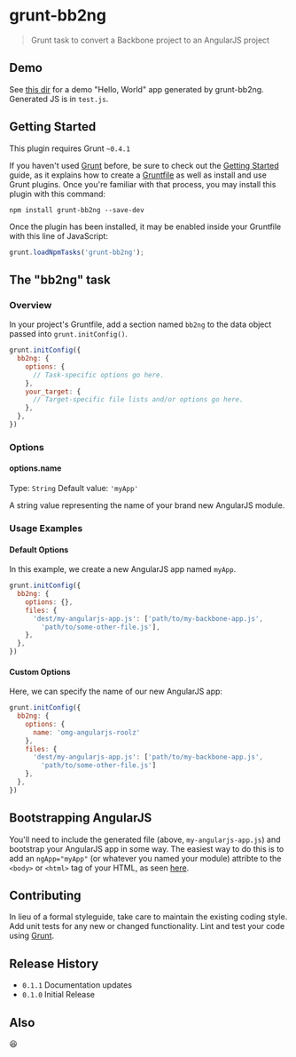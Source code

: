 # grunt-bb2ng

> Grunt task to convert a Backbone project to an AngularJS project

## Demo

See [this dir](https://github.com/boneskull/grunt-bb2ng/tree/master/demo) for a demo "Hello, World" app
generated by grunt-bb2ng.  Generated JS is in `test.js`.

## Getting Started
This plugin requires Grunt `~0.4.1`

If you haven't used [Grunt](http://gruntjs.com/) before, be sure to check out the [Getting Started](http://gruntjs.com/getting-started) guide, as it explains how to create a [Gruntfile](http://gruntjs.com/sample-gruntfile) as well as install and use Grunt plugins. Once you're familiar with that process, you may install this plugin with this command:

```shell
npm install grunt-bb2ng --save-dev
```

Once the plugin has been installed, it may be enabled inside your Gruntfile with this line of JavaScript:

```js
grunt.loadNpmTasks('grunt-bb2ng');
```

## The "bb2ng" task

### Overview
In your project's Gruntfile, add a section named `bb2ng` to the data object passed into `grunt.initConfig()`.

```js
grunt.initConfig({
  bb2ng: {
    options: {
      // Task-specific options go here.
    },
    your_target: {
      // Target-specific file lists and/or options go here.
    },
  },
})
```

### Options

#### options.name
Type: `String`
Default value: `'myApp'`

A string value representing the name of your brand new AngularJS module.

### Usage Examples

#### Default Options
In this example, we create a new AngularJS app named `myApp`.

```js
grunt.initConfig({
  bb2ng: {
    options: {},
    files: {
      'dest/my-angularjs-app.js': ['path/to/my-backbone-app.js', 
        'path/to/some-other-file.js'],
    },
  },
})
```

#### Custom Options
Here, we can specify the name of our new AngularJS app:

```js
grunt.initConfig({
  bb2ng: {
    options: {
      name: 'omg-angularjs-roolz'
    },
    files: {
      'dest/my-angularjs-app.js': ['path/to/my-backbone-app.js', 
        'path/to/some-other-file.js']
    },
  },
})
```

## Bootstrapping AngularJS

You'll need to include the generated file (above, `my-angularjs-app.js`) and bootstrap your
AngularJS app in some way.  The easiest way to do this is to add an `ngApp="myApp"` (or whatever
you named your module) attribte to the `<body>` or `<html>` tag of your HTML, as seen [here](https://github.com/boneskull/grunt-bb2ng/blob/master/demo/test.html).

## Contributing
In lieu of a formal styleguide, take care to maintain the existing coding style. Add unit tests for any new or changed functionality. Lint and test your code using [Grunt](http://gruntjs.com/).

## Release History

- `0.1.1` Documentation updates
- `0.1.0` Initial Release


## Also

:satisfied:
